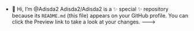 - 👋 Hi, I’m @Adisda2 
Adisda2/Adisda2 is a ✨ special ✨ repository because its `README.md` (this file) appears on your GitHub profile.
You can click the Preview link to take a look at your changes.
--->
